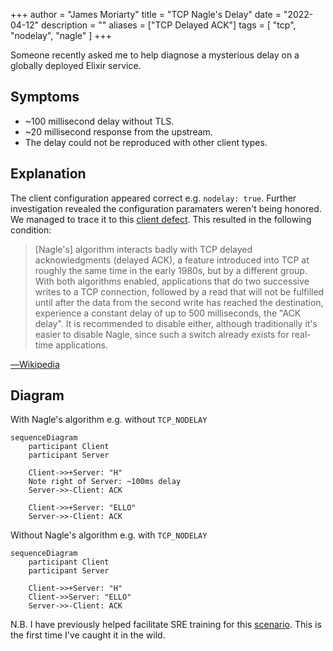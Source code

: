+++
author = "James Moriarty"
title = "TCP Nagle's Delay"
date = "2022-04-12"
description = ""
aliases = ["TCP Delayed ACK"]
tags = [
  "tcp",
  "nodelay",
  "nagle"
]
+++

Someone recently asked me to help diagnose a mysterious delay on a globally deployed Elixir service.

## Symptoms

* ~100 millisecond delay without TLS.
* ~20 millisecond response from the upstream.
* The delay could not be reproduced with other client types.

## Explanation

The client configuration appeared correct e.g. `nodelay: true`. Further investigation revealed the configuration paramaters weren't being honored. We managed to trace it to this [client defect](https://github.com/elixir-grpc/grpc/issues/176). This resulted in the following condition:

> [Nagle's] algorithm interacts badly with TCP delayed acknowledgments (delayed ACK), a feature introduced into TCP at roughly the same time in the early 1980s, but by a different group. With both algorithms enabled, applications that do two successive writes to a TCP connection, followed by a read that will not be fulfilled until after the data from the second write has reached the destination, experience a constant delay of up to 500 milliseconds, the "ACK delay". It is recommended to disable either, although traditionally it's easier to disable Nagle, since such a switch already exists for real-time applications.

[―Wikipedia](https://en.wikipedia.org/wiki/Nagle%27s_algorithm)

## Diagram

With Nagle's algorithm e.g. without `TCP_NODELAY`

```mermaid
sequenceDiagram
    participant Client
    participant Server

    Client->>+Server: "H"
    Note right of Server: ~100ms delay
    Server->>-Client: ACK
    
    Client->>+Server: "ELLO"
    Server->>-Client: ACK
```

Without Nagle's algorithm e.g. with `TCP_NODELAY`

```mermaid
sequenceDiagram
    participant Client
    participant Server

    Client->>+Server: "H"
    Client->>Server: "ELLO"
    Server->>-Client: ACK
```

N.B. I have previously helped facilitate SRE training for this [scenario](https://github.com/jvns/twine-stories/blob/main/50ms-request.twee#L2). This is the first time I've caught it in the wild.
